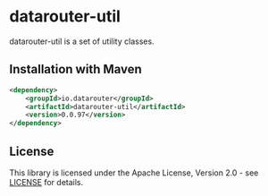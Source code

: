 # datarouter-util

datarouter-util is a set of utility classes.


## Installation with Maven

```xml
<dependency>
	<groupId>io.datarouter</groupId>
	<artifactId>datarouter-util</artifactId>
	<version>0.0.97</version>
</dependency>
```

## License

This library is licensed under the Apache License, Version 2.0 - see [LICENSE](../LICENSE) for details.
